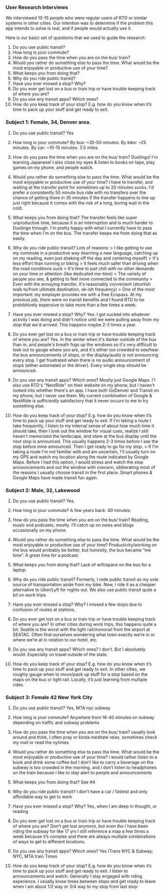 ### User Research Interviews


We interviewed 10-15 people who were regular users of RTD or similar systems in other cities. Our intention was to determine if the problem this app intends to solve is real, and if people would actually use it. 

Here is our basic set of questions that we used to guide the research:
1. Do you use public transit?
2. How long is your commute?
3. How do you pass the time when you are on the bus/ train?
4. Would you rather do something else to pass the time. What would be the most enjoyable or productive use of your time?
5. What keeps you from doing that?
6. Why do you ride public transit?
7. Have you ever missed a stop? Why?
8. Do you ever get lost on a bus or train trip or have trouble keeping track of where you are?
9. Do you use any transit apps? Which ones?
10. How do you keep track of your stop? E.g. how do you know when it’s time to pack up your stuff and get ready to exit.

### Subject 1: Female, 34, Denver area. 
1. Do you use public transit?
  Yes
  
2. How long is your commute?
  By bus: ~35-50 minutes. By bike: ~25 minutes. By car: ~10-15 minutes. 3.5 miles.
  
3. How do you pass the time when you are on the bus/ train? 
  Duolingo! I'm learning Japanese! I also close my eyes & listen to books on tape, play games on my phone, and people watch.

4. Would you rather do something else to pass the time. What would be the most enjoyable or productive use of your time?
  I have to transfer, and waiting at the transfer point for sometimes up to 20 minutes sucks. I'd prefer a consistently 50      minute bus ride with no transfers over the chance of getting there in 35 minutes if the transfer happens to line up just right because it comes with the risk of a long, boring wait in the cold.

5. What keeps you from doing that?
  The transfer feels like super unproductive time, because it is an interruption and is much harder to Duolingo through. I'm pretty happy with what I currently have to pass the time when I'm on the bus. The transfer keeps me from doing that as easily.

6. Why do you ride public transit?
  Lots of reasons: > I like getting to use my commute in a productive way (learning a new language, catching up on my reading, even just shaking off the day and centering myself)  > It's less effort than running or biking  > It feels much safer than driving when the road conditions suck  > It's time to just chill with no other demands on your time or attention (like dedicated me-time)  > The variety of people you see, & getting to feel more connected to the community  > Even with the annoying transfer, it's reasonably convenient (shortish walk to/from ultimate destination, ok-ish frequency)  > One of the most important: my employer provides me with a free Ecopass. At my previous job, there were no transit benefits and I found RTD to be prohibitively expensive to take more than a few times a week.

7. Have you ever missed a stop? Why?
  Yes: I got sucked into whatever activity I was doing and didn't notice until we were pulling away from my stop that we'd arrived. This happens maybe 2-3 times a year.

8. Do you ever get lost on a bus or train trip or have trouble keeping track of where you are?
  Yes. In the winter when it's darker outside of the bus than in, and people's breath fogs up the windows so it's very difficult to look out to gauge where you are, and it's either too crowded to see/hear the bus announcements of stops, or the display/audio is not announcing every stop. I get frustrated when there is no audio announcement of stops (either automated or the driver). Every single stop should be announced.

9. Do you use any transit apps? Which ones?
  Mostly just Google Maps. I'l also use RTD's "NextRide" on their website on my phone, but I haven't looked into whether there's an app. I have both GoDenver and Transit on my phone, but I never use them. My current combination of Google & NextRide is sufficiently satisfactory that it never occurs to me to try something else.

10.  How do you keep track of your stop? E.g. how do you know when it’s time to pack up your stuff and get ready to exit.
  If I'm taking a route I take frequently, I listen to my internal sense of about how much time it should take, then I look out the window for visual cues, realize I still haven't memorized the landscape, and stare at the bus display until the next stop is announced. This usually happens 2-3 times before I see the stop before mine announced. Then I get ready to go for my stop.  > If I'm taking a route I'm not familiar with and am uncertain, I'll usually turn on my GPS and watch my location along the route indicated by Google Maps. Before I had this option, I would stress and watch the stop announcements and out the window with concern, obliterating most of the reasons I usually choose transit in the first place. Smart phones & Google Maps have made transit fun again.
  
### Subject 2: Male, 32, Lakewood
1. Do you use public transit?
  Yes.
  
2. How long is your commute?
  A few years back: 40 minutes. 
  
3. How do you pass the time when you are on the bus/ train?
  Reading, music and podcasts, mostly. I’ll catch up on news and blogs occasionally on my phone. 
  
4. Would you rather do something else to pass the time. What would be the most enjoyable or productive use of your time?
   Productivity/working on the bus would probably be better, but honestly, the bus became “me time”. A great time for a podcast. 
   
5. What keeps you from doing that?
  Lack of wifi/space on the bus for a laptop. 
  
6. Why do you ride public transit?
  Formerly, I rode public transit as my sole source of transportation aside from my bike. Now, I ride it as a cheaper alternative to Uber/Lyft for nights out. We also use public transit quite a bit on work trips. 
  
7. Have you ever missed a stop? Why?
  I missed a few stops due to confusion of routes at stations. 
  
8. Do you ever get lost on a bus or train trip or have trouble keeping track of where you are?
  In other cities during work trips, this happens quite a bit. Seattle is the worst with the light rail/monorail from the airport at SEATAC. Often find ourselves wondering what town exactly we’re in or where we’re at in relation to our hotel, etc.
  
9. Do you use any transit apps? Which ones?
  I don’t. But I absolutely would. Especially on travel outside of the state. 
  
10. How do you keep track of your stop? E.g. how do you know when it’s time to pack up your stuff and get ready to exit.
  In other cities, we roughly gauge when to move/pack up stuff for a stop based on the maps on the bus or light rail. Locally, it’s just learning from multiple rides.
  
### Subject 3: Female 42 New York City
1. Do you use public transit?
   Yes, MTA nyc subway
   
2. How long is your commute?
   Anywhere from 16-40 minutes on subway depending on traffic and subway problems
   
3. How do you pass the time when you are on the bus/ train?
  usually look around and think, I often pray or kinda meditate relax, sometimes check my mail or read the nytimes 
  
4. Would you rather do something else to pass the time. What would be the most enjoyable or productive use of your time?
  i would rather listen to a book and drink some coffee but I don’t like to carry a beverage on the subway is too crowded in the morning, and I don’t listen to headphones on the train because I like to stay alert to people and announcements 
  
5. What keeps you from doing that?
  See #4
  
6. Why do you ride public transit?
   I don’t have a car / fastest and only affordable way to get to work 
   
7. Have you ever missed a stop? Why?
  Yes, when I am deep in thought, or reading 
  
8. Do you ever get lost on a bus or train trip or have trouble keeping track of where you are?
  Don’t get lost anymore, but even tho I have been riding the subway for like 17 yrs I still reference a map a few times a week because it’s complex and there are always multiple combinations of ways to get to different locations. 
  
9. Do you use any transit apps? Which ones?
  Yes ITrans NYC & Subway: NYC, MTA train Times 
  
10. How do you keep track of your stop? E.g. how do you know when it’s time to pack up your stuff and get ready to exit.
   I listen to announcements and watch. Generally I stay engaged with riding experience. I usually know times between stops and get ready  to leave when I am about 1/2 way or 3/4 way to my stop from last stop: 

